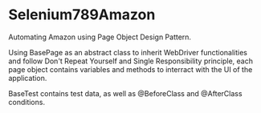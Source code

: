 # Selenium789Amazon

Automating Amazon using Page Object Design Pattern. 

Using BasePage as an abstract class to inherit WebDriver functionalities and follow Don't Repeat Yourself and Single Responsibility principle, 
each page object contains variables and methods to interract with the UI of the application.

BaseTest contains test data, as well as @BeforeClass and @AfterClass conditions.
